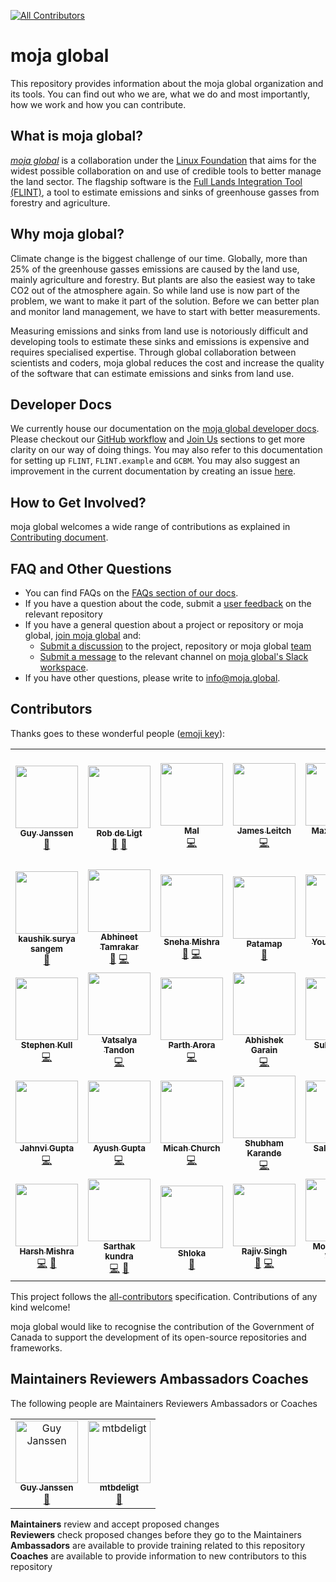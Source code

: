 
[![All Contributors](https://img.shields.io/badge/all_contributors-7-orange.svg?style=flat-square)](#contributors)

# moja global   

This repository provides information about the moja global organization and its tools. You can find out who we are, what we do and most importantly, how we work and how you can contribute.  

## What is moja global?  

[*moja global*](http://moja.global/) is a collaboration under the [Linux Foundation](https://linuxfoundation.org/) that aims for the widest possible collaboration on and use of credible tools to better manage the land sector. The flagship software is the [Full Lands Integration Tool (FLINT)](https://github.com/moja-global/flint), a tool to estimate emissions and sinks of greenhouse gasses from forestry and agriculture.  

## Why moja global?  

Climate change is the biggest challenge of our time. Globally, more than 25% of the greenhouse gasses emissions are caused by the land use, mainly agriculture and forestry. But plants are also the easiest way to take CO2 out of the atmosphere again. So  while land use is now part of the problem, we want to make it part of the solution. Before we can better plan and monitor land management, we have to start with better measurements.   

Measuring emissions and sinks from land use is notoriously difficult and developing tools to estimate these sinks and emissions is expensive and requires specialised expertise. Through global collaboration between scientists and coders, moja global reduces the cost and increase the quality of the software that can estimate emissions and sinks from land use.  

## Developer Docs

We currently house our documentation on the [moja global developer docs](https://docs.moja.global). Please checkout our [GitHub workflow](https://docs.moja.global/en/latest/DeveloperWorkflow/index.html) and [Join Us](https://docs.moja.global/en/latest/contact.html) sections to get more clarity on our way of doing things. You may also refer to this documentation for setting up `FLINT`, `FLINT.example` and `GCBM`. You may also suggest an improvement in the current documentation by creating an issue [here](hhttps://github.com/moja-global/GSoD.moja_global_docs).

## How to Get Involved?  

moja global welcomes a wide range of contributions as explained in [Contributing document](https://docs.moja.global/en/latest/contributing/index.html).

## FAQ and Other Questions  

* You can find FAQs on the [FAQs section of our docs](https://docs.moja.global/en/latest/faq.html).  
* If you have a question about the code, submit a [user feedback](https://github.com/moja-global/About-moja-global/blob/master/Contributing/How-to-Provide-User-Feedback.md) on the relevant repository  
* If you have a general question about a project or repository or moja global, [join moja global](https://docs.moja.global/en/latest/contact.html) and:
    * [Submit a discussion](https://help.github.com/en/articles/about-team-discussions) to the project, repository or moja global [team](https://github.com/orgs/moja-global/teams)
    * [Submit a message](https://get.slack.help/hc/en-us/categories/200111606#send-messages) to the relevant channel on [moja global's Slack workspace](https://mojaglobal.slack.com).
* If you have other questions, please write to [info@moja.global](mailto:info@moja.global).  
  
## Contributors

Thanks goes to these wonderful people ([emoji key](https://allcontributors.org/docs/en/emoji-key)): 

<!-- ALL-CONTRIBUTORS-LIST:START - Do not remove or modify this section -->
<!-- prettier-ignore-start -->
<!-- markdownlint-disable -->
<table>
  <tr>
    <td align="center"><a href="https://github.com/gmajan"><img src="https://avatars0.githubusercontent.com/u/8733319?v=4?s=100" width="100px;" alt=""/><br /><sub><b>Guy Janssen</b></sub></a><br /><a href="#maintenance-gmajan" title="Maintenance">🚧</a></td>
    <td align="center"><a href="https://github.com/mtbdeligt"><img src="https://avatars3.githubusercontent.com/u/16447169?v=4?s=100" width="100px;" alt=""/><br /><sub><b>Rob de Ligt</b></sub></a><br /><a href="https://github.com/moja-global/About_moja_global/commits?author=mtbdeligt" title="Documentation">📖</a> <a href="#maintenance-mtbdeligt" title="Maintenance">🚧</a></td>
    <td align="center"><a href="https://github.com/malfrancis"><img src="https://avatars0.githubusercontent.com/u/5935221?v=4?s=100" width="100px;" alt=""/><br /><sub><b>Mal</b></sub></a><br /><a href="https://github.com/moja-global/About_moja_global/commits?author=malfrancis" title="Code">💻</a></td>
    <td align="center"><a href="https://github.com/leitchy"><img src="https://avatars0.githubusercontent.com/u/3417817?v=4?s=100" width="100px;" alt=""/><br /><sub><b>James Leitch</b></sub></a><br /><a href="https://github.com/moja-global/About_moja_global/commits?author=leitchy" title="Code">💻</a></td>
    <td align="center"><a href="https://github.com/mfellows"><img src="https://avatars0.githubusercontent.com/u/8548157?v=4?s=100" width="100px;" alt=""/><br /><sub><b>Max Fellows</b></sub></a><br /><a href="https://github.com/moja-global/About_moja_global/commits?author=mfellows" title="Code">💻</a></td>
    <td align="center"><a href="https://canada.ca"><img src="https://avatars3.githubusercontent.com/u/20973642?v=4?s=100" width="100px;" alt=""/><br /><sub><b>Government of Canada - Gouvernement du Canada</b></sub></a><br /><a href="#financial-canada-ca" title="Financial">💵</a></td>
    <td align="center"><a href="https://github.com/nibwene"><img src="https://avatars2.githubusercontent.com/u/52450703?v=4?s=100" width="100px;" alt=""/><br /><sub><b>Nibwene</b></sub></a><br /><a href="https://github.com/moja-global/About_moja_global/commits?author=nibwene" title="Documentation">📖</a></td>
  </tr>
  <tr>
    <td align="center"><a href="https://github.com/kaskou"><img src="https://avatars1.githubusercontent.com/u/8544371?v=4?s=100" width="100px;" alt=""/><br /><sub><b>kaushik surya sangem</b></sub></a><br /><a href="#maintenance-kaskou" title="Maintenance">🚧</a></td>
    <td align="center"><a href="https://abhineet.tk"><img src="https://avatars1.githubusercontent.com/u/11965776?v=4?s=100" width="100px;" alt=""/><br /><sub><b>Abhineet Tamrakar</b></sub></a><br /><a href="https://github.com/moja-global/About_moja_global/commits?author=abhineet97" title="Documentation">📖</a> <a href="https://github.com/moja-global/About_moja_global/commits?author=abhineet97" title="Code">💻</a></td>
    <td align="center"><a href="https://github.com/Tlazypanda"><img src="https://avatars0.githubusercontent.com/u/33183263?v=4?s=100" width="100px;" alt=""/><br /><sub><b>Sneha Mishra</b></sub></a><br /><a href="https://github.com/moja-global/About_moja_global/commits?author=Tlazypanda" title="Documentation">📖</a> <a href="https://github.com/moja-global/About_moja_global/commits?author=Tlazypanda" title="Code">💻</a></td>
    <td align="center"><a href="https://github.com/Patamap"><img src="https://avatars3.githubusercontent.com/u/59905399?v=4?s=100" width="100px;" alt=""/><br /><sub><b>Patamap</b></sub></a><br /><a href="https://github.com/moja-global/About_moja_global/commits?author=Patamap" title="Documentation">📖</a></td>
    <td align="center"><a href="https://github.com/yjko2"><img src="https://avatars0.githubusercontent.com/u/68292564?v=4?s=100" width="100px;" alt=""/><br /><sub><b>Youngjin KO</b></sub></a><br /><a href="https://github.com/moja-global/About_moja_global/commits?author=yjko2" title="Code">💻</a></td>
    <td align="center"><a href="https://github.com/Tonnix"><img src="https://avatars3.githubusercontent.com/u/8914607?v=4?s=100" width="100px;" alt=""/><br /><sub><b>Tonnix</b></sub></a><br /><a href="https://github.com/moja-global/About_moja_global/commits?author=Tonnix" title="Code">💻</a></td>
    <td align="center"><a href="http://www.juliancabezas.com"><img src="https://avatars1.githubusercontent.com/u/17553010?v=4?s=100" width="100px;" alt=""/><br /><sub><b>Julián Cabezas</b></sub></a><br /><a href="https://github.com/moja-global/About_moja_global/commits?author=juliancabezas" title="Code">💻</a></td>
  </tr>
  <tr>
    <td align="center"><a href="https://github.com/slkull"><img src="https://avatars0.githubusercontent.com/u/270975?v=4?s=100" width="100px;" alt=""/><br /><sub><b>Stephen Kull</b></sub></a><br /><a href="https://github.com/moja-global/About_moja_global/commits?author=slkull" title="Code">💻</a></td>
    <td align="center"><a href="https://github.com/vatsalyatandon"><img src="https://avatars0.githubusercontent.com/u/23526974?v=4?s=100" width="100px;" alt=""/><br /><sub><b>Vatsalya Tandon</b></sub></a><br /><a href="https://github.com/moja-global/About_moja_global/commits?author=vatsalyatandon" title="Code">💻</a></td>
    <td align="center"><a href="https://www.linkedin.com/in/parth-arora-1449ab14a/"><img src="https://avatars0.githubusercontent.com/u/50455445?v=4?s=100" width="100px;" alt=""/><br /><sub><b>Parth Arora</b></sub></a><br /><a href="https://github.com/moja-global/About_moja_global/commits?author=parth-gr" title="Code">💻</a></td>
    <td align="center"><a href="http://abhi-blogs.web.app"><img src="https://avatars1.githubusercontent.com/u/36303692?v=4?s=100" width="100px;" alt=""/><br /><sub><b>Abhishek Garain</b></sub></a><br /><a href="https://github.com/moja-global/About_moja_global/commits?author=abhi211199" title="Code">💻</a></td>
    <td align="center"><a href="https://github.com/sulays"><img src="https://avatars2.githubusercontent.com/u/22588201?v=4?s=100" width="100px;" alt=""/><br /><sub><b>Sulay Shah</b></sub></a><br /><a href="https://github.com/moja-global/About_moja_global/commits?author=sulays" title="Code">💻</a></td>
    <td align="center"><a href="https://github.com/tgoswamy"><img src="https://avatars0.githubusercontent.com/u/39840108?v=4?s=100" width="100px;" alt=""/><br /><sub><b>Tushar Goswamy</b></sub></a><br /><a href="https://github.com/moja-global/About_moja_global/commits?author=tgoswamy" title="Code">💻</a></td>
    <td align="center"><a href="https://www.linkedin.com/in/tridev/"><img src="https://avatars0.githubusercontent.com/u/9274280?v=4?s=100" width="100px;" alt=""/><br /><sub><b>Tri Dev Acharya</b></sub></a><br /><a href="https://github.com/moja-global/About_moja_global/commits?author=trydave" title="Code">💻</a></td>
  </tr>
  <tr>
    <td align="center"><a href="https://github.com/jahnvigupta"><img src="https://avatars1.githubusercontent.com/u/43217070?v=4?s=100" width="100px;" alt=""/><br /><sub><b>Jahnvi Gupta</b></sub></a><br /><a href="https://github.com/moja-global/About_moja_global/commits?author=jahnvigupta" title="Code">💻</a></td>
    <td align="center"><a href="https://7ayushgupta.github.io"><img src="https://avatars0.githubusercontent.com/u/33892472?v=4?s=100" width="100px;" alt=""/><br /><sub><b>Ayush Gupta</b></sub></a><br /><a href="https://github.com/moja-global/About_moja_global/commits?author=7ayushgupta" title="Code">💻</a></td>
    <td align="center"><a href="https://github.com/Ixw123"><img src="https://avatars3.githubusercontent.com/u/14895726?v=4?s=100" width="100px;" alt=""/><br /><sub><b>Micah Church</b></sub></a><br /><a href="https://github.com/moja-global/About_moja_global/commits?author=Ixw123" title="Code">💻</a></td>
    <td align="center"><a href="https://github.com/shubhamkarande13"><img src="https://avatars2.githubusercontent.com/u/13800316?v=4?s=100" width="100px;" alt=""/><br /><sub><b>Shubham Karande</b></sub></a><br /><a href="https://github.com/moja-global/About_moja_global/commits?author=shubhamkarande13" title="Code">💻</a></td>
    <td align="center"><a href="http://saloni-garg.github.io"><img src="https://avatars2.githubusercontent.com/u/26901250?v=4?s=100" width="100px;" alt=""/><br /><sub><b>Saloni Garg</b></sub></a><br /><a href="https://github.com/moja-global/About_moja_global/commits?author=saloni-garg" title="Code">💻</a></td>
    <td align="center"><a href="https://github.com/Mohitkumar6122"><img src="https://avatars1.githubusercontent.com/u/47894634?v=4?s=100" width="100px;" alt=""/><br /><sub><b>Mohit Kumar</b></sub></a><br /><a href="https://github.com/moja-global/About_moja_global/commits?author=Mohitkumar6122" title="Code">💻</a></td>
    <td align="center"><a href="https://github.com/jenkatesmits"><img src="https://avatars3.githubusercontent.com/u/74840810?v=4?s=100" width="100px;" alt=""/><br /><sub><b>jenkatesmits</b></sub></a><br /><a href="https://github.com/moja-global/About_moja_global/commits?author=jenkatesmits" title="Documentation">📖</a></td>
  </tr>
  <tr>
    <td align="center"><a href="http://harshcasper.github.io"><img src="https://avatars.githubusercontent.com/u/47351025?v=4?s=100" width="100px;" alt=""/><br /><sub><b>Harsh Mishra</b></sub></a><br /><a href="https://github.com/moja-global/About_moja_global/commits?author=HarshCasper" title="Code">💻</a> <a href="https://github.com/moja-global/About_moja_global/commits?author=HarshCasper" title="Documentation">📖</a></td>
    <td align="center"><a href="https://sarthakkundra.github.io/portfolio/"><img src="https://avatars.githubusercontent.com/u/52133994?v=4?s=100" width="100px;" alt=""/><br /><sub><b>Sarthak kundra</b></sub></a><br /><a href="https://github.com/moja-global/About_moja_global/commits?author=sarthakkundra" title="Code">💻</a> <a href="https://github.com/moja-global/About_moja_global/commits?author=sarthakkundra" title="Documentation">📖</a></td>
    <td align="center"><a href="https://linktr.ee/shlokagupta"><img src="https://avatars.githubusercontent.com/u/41121520?v=4?s=100" width="100px;" alt=""/><br /><sub><b>Shloka</b></sub></a><br /><a href="https://github.com/moja-global/About_moja_global/commits?author=chicken-biryani" title="Documentation">📖</a></td>
    <td align="center"><a href="http://iamrajiv.github.io"><img src="https://avatars.githubusercontent.com/u/42106787?v=4?s=100" width="100px;" alt=""/><br /><sub><b>Rajiv Singh</b></sub></a><br /><a href="https://github.com/moja-global/About_moja_global/commits?author=iamrajiv" title="Documentation">📖</a> <a href="https://github.com/moja-global/About_moja_global/commits?author=iamrajiv" title="Code">💻</a></td>
    <td align="center"><a href="https://github.com/waridrox"><img src="https://avatars.githubusercontent.com/u/58583793?v=4?s=100" width="100px;" alt=""/><br /><sub><b>Mohammad Warid</b></sub></a><br /><a href="https://github.com/moja-global/About_moja_global/commits?author=waridrox" title="Code">💻</a> <a href="#design-waridrox" title="Design">🎨</a></td>
    <td align="center"><a href="https://sarahhaggarty.github.io/"><img src="https://avatars.githubusercontent.com/u/81160244?v=4?s=100" width="100px;" alt=""/><br /><sub><b>sarahhaggarty</b></sub></a><br /><a href="https://github.com/moja-global/About_moja_global/commits?author=sarahhaggarty" title="Documentation">📖</a></td>
    <td align="center"><a href="https://sarahhaggarty.github.io/"><img src="https://avatars.githubusercontent.com/u/81160244?v=4?s=100" width="100px;" alt=""/><br /><sub><b>sarahhaggarty</b></sub></a><br /><a href="https://github.com/moja-global/About_moja_global/commits?author=sarahhaggarty" title="Documentation">📖</a></td>
    <td align="center"><a href="https://github.com/ChrisKeefe"><img src="https://avatars.githubusercontent.com/u/39198770?v=4?s=100" width="100px;" alt=""/><br /><sub><b>Chris Keefe</b></sub></a><br /><a href="https://github.com/moja-global/About_moja_global/issues?q=author%3AChrisKeefe" title="Bug reports">🐛</a> <a href="#infra-ChrisKeefe" title="Infrastructure (Hosting, Build-Tools, etc)">🚇</a> <a href="https://github.com/moja-global/About_moja_global/commits?author=ChrisKeefe" title="Code">💻</a></td>
  </tr>
</table>

<!-- markdownlint-restore -->
<!-- prettier-ignore-end -->

<!-- ALL-CONTRIBUTORS-LIST:END -->

This project follows the [all-contributors](https://github.com/all-contributors/all-contributors) specification. Contributions of any kind welcome!  

moja global would like to recognise the contribution of the Government of Canada to support the development of its open-source repositories and frameworks.
  
## Maintainers Reviewers Ambassadors Coaches

The following people are Maintainers Reviewers Ambassadors or Coaches

<table><tr><td align="center"><a href="https://github.com/gmajan"><img src="https://avatars0.githubusercontent.com/u/8733319?v=4" width="100px;" alt="Guy Janssen"/><br /><sub><b>Guy Janssen</b></sub></a><br /><a href="#maintenance-gmajan" title="Maintenance">🚧</a></td><td align="center"><a href="https://github.com/mtbdeligt"><img src="https://avatars3.githubusercontent.com/u/16447169?v=4" width="100px;" alt="mtbdeligt"/><br /><sub><b>mtbdeligt</b></sub></a><br /><a href="https://github.com/moja-global/About-moja-global/commits?author=mtbdeligt" title="Documentation">📖</a></tr></table>

**Maintainers** review and accept proposed changes  
**Reviewers** check proposed changes before they go to the Maintainers  
**Ambassadors** are available to provide training related to this repository  
**Coaches** are available to provide information to new contributors to this repository  
